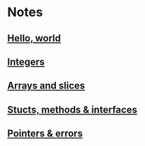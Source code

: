 # Notes

## [Hello, world](./hello-world.md)
## [Integers](./integers.md)
## [Arrays and slices](./arrays-and-slices.md)
## [Stucts, methods & interfaces](./structs-methods-interfaces.md)
## [Pointers & errors](./pointers-and-errors.md)
